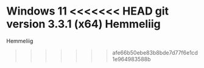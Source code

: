 Windows 11
<<<<<<< HEAD
git version 3.3.1 (x64)
Hemmeliig
=======
Hemmeliig
>>>>>>> afe66b50ebe83b8bde7d77f6e1cd1e964983588b
